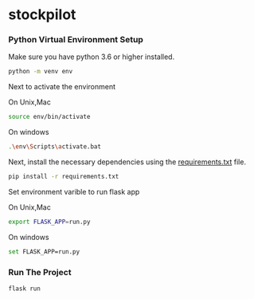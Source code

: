 # stockpilot

### Python Virtual Environment Setup
Make sure you have python 3.6 or higher installed.

```bash
python -m venv env
```

Next to activate the environment

On Unix,Mac
```bash
source env/bin/activate
```
On windows
```bash
.\env\Scripts\activate.bat
```

Next, install the necessary dependencies using the [requirements.txt](requirements.txt) file.

```bash
pip install -r requirements.txt 
```
Set environment varible to run flask app

On Unix,Mac
```bash
export FLASK_APP=run.py
```
On windows
```bash
set FLASK_APP=run.py
```


### Run The Project
```bash
flask run
```



